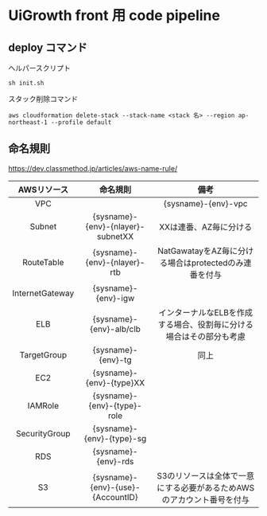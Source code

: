 # UiGrowth front 用 code pipeline

## deploy コマンド

ヘルパースクリプト
```
sh init.sh 
```

スタック削除コマンド
```
aws cloudformation delete-stack --stack-name <stack 名> --region ap-northeast-1 --profile default
```

## 命名規則
https://dev.classmethod.jp/articles/aws-name-rule/


| AWSリソース | 命名規則 | 備考 |
| :---: | :---: | :---: |
| VPC |	| {sysname}-{env}-vpc |  |	
| Subnet | {sysname}-{env}-{nlayer}-subnetXX | XXは連番、AZ毎に分ける | 
| RouteTable | {sysname}-{env}-{nlayer}-rtb | 	NatGawatayをAZ毎に分ける場合はprotectedのみ連番を付与 |
| InternetGateway | {sysname}-{env}-igw | |
| ELB | {sysname}-{env}-alb/clb | インターナルなELBを作成する場合、役割毎に分ける場合はその部分も考慮 |
| TargetGroup | {sysname}-{env}-tg | 同上 |
| EC2 | {sysname}-{env}-{type}XX | 	 |
| IAMRole | {sysname}-{env}-{type}-role | |
| SecurityGroup | {sysname}-{env}-{type}-sg | |	
| RDS | {sysname}-{env}-rds | | 
| S3 | {sysname}-{env}-{use}-{AccountID} | S3のリソースは全体で一意にする必要があるためAWSのアカウント番号を付与 |
